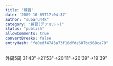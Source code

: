 ```yaml
---
title: "練習"
date: '2009-10-09T17:04:37'
author: "subaru44k"
category: "練習(デフォルト)"
status: "publish"
allowComments: true
convertBreaks: false
entryHash: "fe0edf4743a73f16dfde607bc968ca78"
---
```

外周5周
31'43"→21'53"→20'11"→20'39"→19'39"

